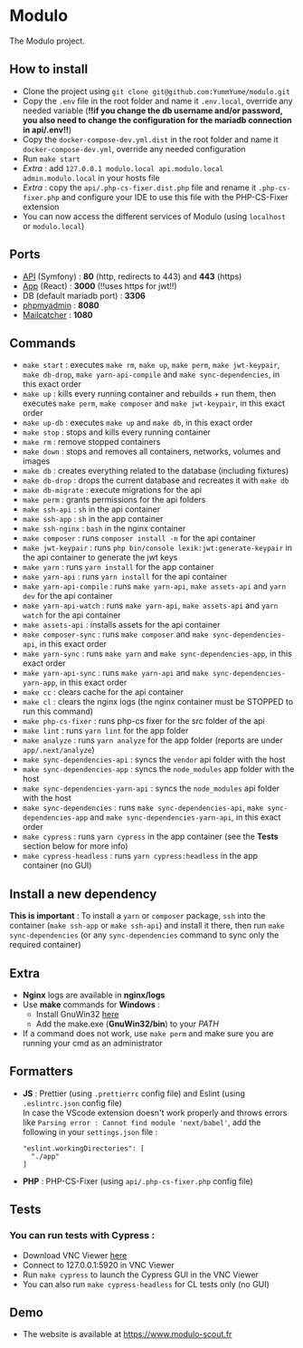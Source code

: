 # Modulo
The Modulo project.

## How to install
- Clone the project using `git clone git@github.com:YummYume/modulo.git`
- Copy the `.env` file in the root folder and name it `.env.local`, override any needed variable (**!!if you change the db username and/or password, you also need to change the configuration for the mariadb connection in api/.env!!**)
- Copy the `docker-compose-dev.yml.dist` in the root folder and name it `docker-compose-dev.yml`, override any needed configuration
- Run `make start`
- *Extra* : add `127.0.0.1 modulo.local api.modulo.local admin.modulo.local` in your hosts file
- *Extra* : copy the `api/.php-cs-fixer.dist.php` file and rename it `.php-cs-fixer.php` and configure your IDE to use this file with the PHP-CS-Fixer extension
- You can now access the different services of Modulo (using `localhost` or `modulo.local`)

## Ports
- <a href="https://modulo.local" target="_blank">API</a> (Symfony) : **80** (http, redirects to 443) and **443** (https)
- <a href="https://modulo.local:3000" target="_blank">App</a> (React) : **3000** (!!uses https for jwt!!)
- DB (default mariadb port) : **3306**
- <a href="http://modulo.local:8080" target="_blank">phpmyadmin</a> : **8080**
- <a href="http://modulo.local:1080" target="_blank">Mailcatcher</a> : **1080**

## Commands
- `make start` : executes `make rm`, `make up`, `make perm`, `make jwt-keypair`, `make db-drop`, `make yarn-api-compile` and `make sync-dependencies`, in this exact order
- `make up` : kills every running container and rebuilds + run them, then executes `make perm`, `make composer` and `make jwt-keypair`, in this exact order
- `make up-db` : executes `make up` and `make db`, in this exact order
- `make stop` : stops and kills every running container
- `make rm` : remove stopped containers
- `make down` : stops and removes all containers, networks, volumes and images
- `make db` : creates everything related to the database (including fixtures)
- `make db-drop` : drops the current database and recreates it with `make db`
- `make db-migrate` : execute migrations for the api
- `make perm` : grants permissions for the api folders
- `make ssh-api` : `sh` in the api container
- `make ssh-app` : `sh` in the app container
- `make ssh-nginx` : `bash` in the nginx container
- `make composer` : runs `composer install -n` for the api container
- `make jwt-keypair` : runs `php bin/console lexik:jwt:generate-keypair` in the api container to generate the jwt keys
- `make yarn` : runs `yarn install` for the app container
- `make yarn-api` : runs `yarn install` for the api container
- `make yarn-api-compile` : runs `make yarn-api`, `make assets-api` and `yarn dev` for the api container
- `make yarn-api-watch` : runs `make yarn-api`, `make assets-api` and `yarn watch` for the api container
- `make assets-api` : installs assets for the api container
- `make composer-sync` : runs `make composer` and `make sync-dependencies-api`, in this exact order
- `make yarn-sync` : runs `make yarn` and `make sync-dependencies-app`, in this exact order
- `make yarn-api-sync` : runs `make yarn-api` and `make sync-dependencies-yarn-app`, in this exact order
- `make cc` : clears cache for the api container
- `make cl` : clears the nginx logs (the nginx container must be STOPPED to run this command)
- `make php-cs-fixer` : runs php-cs fixer for the src folder of the api
- `make lint` : runs `yarn lint` for the app folder
- `make analyze` : runs `yarn analyze` for the app folder (reports are under `app/.next/analyze`)
- `make sync-dependencies-api` : syncs the `vendor` api folder with the host
- `make sync-dependencies-app` : syncs the `node_modules` app folder with the host
- `make sync-dependencies-yarn-api` : syncs the `node_modules` api folder with the host
- `make sync-dependencies` : runs `make sync-dependencies-api`, `make sync-dependencies-app` and `make sync-dependencies-yarn-api`, in this exact order
- `make cypress` : runs `yarn cypress` in the app container (see the **Tests** section below for more info)
- `make cypress-headless` : runs `yarn cypress:headless` in the app container (no GUI)

## Install a new dependency
**This is important** : To install a `yarn` or `composer` package, `ssh` into the container (`make ssh-app` or `make ssh-api`) and install it there, then run `make sync-dependencies` (or any `sync-dependencies` command to sync only the required container)

## Extra
- **Nginx** logs are available in **nginx/logs**
- Use **make** commands for **Windows** :
  - Install GnuWin32 <a href="https://altushost-swe.dl.sourceforge.net/project/gnuwin32/make/3.81/make-3.81.exe" target="_blank">here</a>
  - Add the make.exe (**GnuWin32/bin**) to your *PATH*
- If a command does not work, use `make perm` and make sure you are running your cmd as an administrator

## Formatters
- **JS** : Prettier (using `.prettierrc` config file) and Eslint (using `.eslintrc.json` config file)<br>
  In case the VScode extension doesn't work properly and throws errors like `Parsing error : Cannot find module 'next/babel'`, add the following in your `settings.json` file :<br>
  ```
  "eslint.workingDirectories": [
    "./app"
  ]
  ```
- **PHP** : PHP-CS-Fixer (using `api/.php-cs-fixer.php` config file)

## Tests
### You can run tests with Cypress :
- Download VNC Viewer <a href="https://www.realvnc.com/fr/connect/download/viewer/" target="_blank">here</a>
- Connect to 127.0.0.1:5920 in VNC Viewer
- Run `make cypress` to launch the Cypress GUI in the VNC Viewer
- You can also run `make cypress-headless` for CL tests only (no GUI)

## Demo
- The website is available at https://www.modulo-scout.fr
